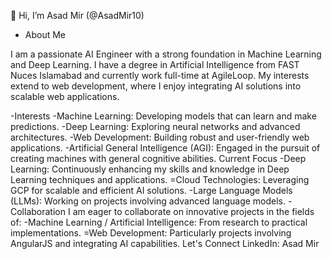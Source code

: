 👋 Hi, I’m Asad Mir (@AsadMir10)
- About Me

I am a passionate AI Engineer with a strong foundation in Machine Learning and Deep Learning. I have a degree in Artificial Intelligence from FAST Nuces Islamabad and currently work full-time at AgileLoop. My interests extend to web development, where I enjoy integrating AI solutions into scalable web applications.

-Interests
-Machine Learning: Developing models that can learn and make predictions.
-Deep Learning: Exploring neural networks and advanced architectures.
-Web Development: Building robust and user-friendly web applications.
-Artificial General Intelligence (AGI): Engaged in the pursuit of creating machines with general cognitive abilities.
Current Focus
-Deep Learning: Continuously enhancing my skills and knowledge in Deep Learning techniques and applications.
=Cloud Technologies: Leveraging GCP for scalable and efficient AI solutions.
-Large Language Models (LLMs): Working on projects involving advanced language models.
-Collaboration
I am eager to collaborate on innovative projects in the fields of:
-Machine Learning / Artificial Intelligence: From research to practical implementations.
=Web Development: Particularly projects involving AngularJS and integrating AI capabilities.
Let's Connect
LinkedIn: Asad Mir

<!---
AsadMir10/AsadMir10 is a ✨ special ✨ repository because its `README.md` (this file) appears on your GitHub profile.
You can click the Preview link to take a look at your changes.
--->

